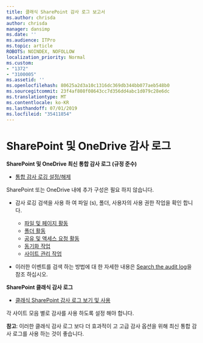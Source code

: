 ```yaml
---
title: 클래식 SharePoint 감사 로그 보고서
ms.author: chrisda
author: chrisda
manager: dansimp
ms.date: ''
ms.audience: ITPro
ms.topic: article
ROBOTS: NOINDEX, NOFOLLOW
localization_priority: Normal
ms.custom:
- "1372"
- "3100005"
ms.assetid: ''
ms.openlocfilehash: 80625a2d3a10c1316dc369db344bb077aeb548b0
ms.sourcegitcommit: 23f4af808f08643cc7d356dd4abc1d079c28e6dc
ms.translationtype: MT
ms.contentlocale: ko-KR
ms.lasthandoff: 07/01/2019
ms.locfileid: "35411854"
---
```

# <a name="sharepoint-and-onedrive-audit-logs"></a>SharePoint 및 OneDrive 감사 로그

**SharePoint 및 OneDrive 최신 통합 감사 로그 (규정 준수)**

- [통합 감사 로깅 설정/해제](https://docs.microsoft.com/en-us/office365/securitycompliance/turn-audit-log-search-on-or-off) 

SharePoint 또는 OneDrive 내에 추가 구성은 필요 하지 않습니다.

- 감사 로깅 검색을 사용 하 여 파일 (s), 폴더, 사용자의 사용 권한 작업을 확인 합니다.

    - [파일 및 페이지 활동](https://docs.microsoft.com/en-us/office365/securitycompliance/search-the-audit-log-in-security-and-compliance)
    - [폴더 활동](https://docs.microsoft.com/en-us/office365/securitycompliance/search-the-audit-log-in-security-and-compliance#folder-activities)
    - [공유 및 액세스 요청 활동](https://docs.microsoft.com/en-us/office365/securitycompliance/search-the-audit-log-in-security-and-compliance#sharing-and-access-request-activities)
    - [동기화 작업](https://docs.microsoft.com/en-us/office365/securitycompliance/search-the-audit-log-in-security-and-compliance#synchronization-activities)
    - [사이트 관리 작업](https://docs.microsoft.com/en-us/office365/securitycompliance/search-the-audit-log-in-security-and-compliance#site-administration-activities)
- 이러한 이벤트를 검색 하는 방법에 대 한 자세한 내용은 [Search the audit log](https://docs.microsoft.com/office365/securitycompliance/search-the-audit-log-in-security-and-compliance#search-the-audit-log)을 참조 하십시오.

**SharePoint 클래식 감사 로그**

- [클래식 SharePoint 감사 로그 보기 및 사용](https://support.office.com/en-us/article/view-audit-log-reports-b37c5869-1b47-4a82-a30d-ea20070fe527)

각 사이트 모음 별로 감사를 사용 하도록 설정 해야 합니다. 

**참고**: 이러한 클래식 감사 로그 보다 더 효과적이 고 고급 감사 옵션을 위해 최신 통합 감사 로그를 사용 하는 것이 좋습니다.

